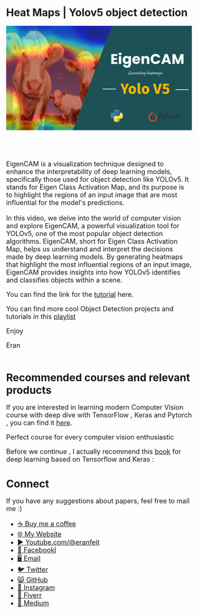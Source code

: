 # Heat Maps  | Yolov5 object detection
<p align="center">
  <img width="800" src="EigenCAM for YOLO5.png" "image">
</p>

##
<br/><br/> 

<font size= "4" >
EigenCAM is a visualization technique designed to enhance the interpretability of deep learning models, specifically those used for object detection like YOLOv5. It stands for Eigen Class Activation Map, and its purpose is to highlight the regions of an input image that are most influential for the model's predictions.
<br/><br/> 
In this video, we delve into the world of computer vision and explore EigenCAM, a powerful visualization tool for YOLOv5, one of the most popular object detection algorithms. EigenCAM, short for Eigen Class Activation Map, helps us understand and interpret the decisions made by deep learning models. By generating heatmaps that highlight the most influential regions of an input image, EigenCAM provides insights into how YOLOv5 identifies and classifies objects within a scene.


<br/>

You can find the link for the [tutorial](https://youtu.be/pcgvcIJuKnI) here. 

You can find more cool Object Detection projects and tutorials in this  [playlist](https://www.youtube.com/playlist?list=PLdkryDe59y4bXa-1wOEAF4KljIMamhWd0)


Enjoy

Eran
<br/><br/> 

</font>

# Recommended courses and relevant products 
<font size= "4" >

If you are interested in learning modern Computer Vision course with deep dive with TensorFlow , Keras and Pytorch , you can find it [here](http://bit.ly/3HeDy1V).

Perfect course for every computer vision enthusiastic

Before we continue , I actually recommend this [book](https://amzn.to/3STWZ2N) for deep learning based on Tensorflow and Keras : 



</font>

# Connect

<font size= "4" >
If you have any suggestions about papers, feel free to mail me :)

- [☕ Buy me a coffee](https://ko-fi.com/eranfeit)
- [🌐 My Website](https://eranfeit.net)
- [▶️ Youtube.com/@eranfeit](https://www.youtube.com/channel/UCTiWJJhaH6BviSWKLJUM9sg)
- [🐙 Facebookl](https://www.facebook.com/groups/3080601358933585)
- [🖥️ Email](mailto:feitgemel@gmail.com)
- [🐦 Twitter](https://twitter.com/eran_feit )
- [😸 GitHub](https://github.com/feitgemel)
- [📸 Instagram](https://www.instagram.com/eran_feit/)
- [🤝 Fiverr ](https://www.fiverr.com/s/mB3Pbb)
- [📝 Medium ](https://medium.com/@feitgemel)


</font>


